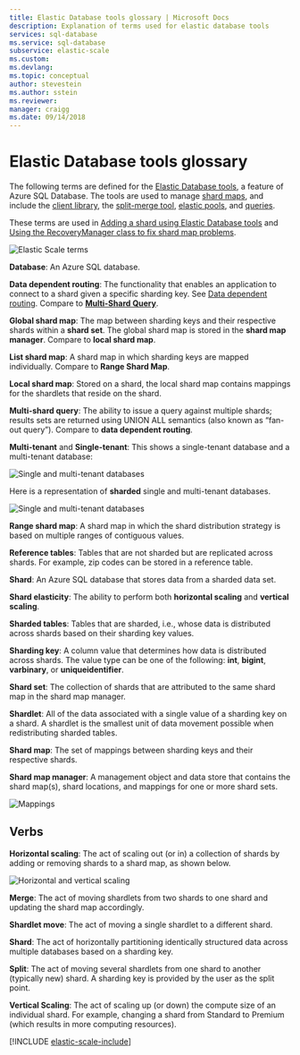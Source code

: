 ```yaml
---
title: Elastic Database tools glossary | Microsoft Docs
description: Explanation of terms used for elastic database tools
services: sql-database
ms.service: sql-database
subservice: elastic-scale
ms.custom: 
ms.devlang: 
ms.topic: conceptual
author: stevestein
ms.author: sstein
ms.reviewer:
manager: craigg
ms.date: 09/14/2018
---
```

# Elastic Database tools glossary
The following terms are defined for the [Elastic Database tools](sql-database-elastic-scale-introduction.md), a feature of Azure SQL Database. The tools are used to manage [shard maps](sql-database-elastic-scale-shard-map-management.md), and include the [client library](sql-database-elastic-database-client-library.md), the [split-merge tool](sql-database-elastic-scale-overview-split-and-merge.md), [elastic pools](sql-database-elastic-pool.md), and [queries](sql-database-elastic-query-overview.md). 

These terms are used in [Adding a shard using Elastic Database tools](sql-database-elastic-scale-add-a-shard.md) and [Using the RecoveryManager class to fix shard map problems](sql-database-elastic-database-recovery-manager.md).

![Elastic Scale terms][1]

**Database**: An Azure SQL database. 

**Data dependent routing**: The functionality that enables an application to connect to a shard given a specific sharding key. See [Data dependent routing](sql-database-elastic-scale-data-dependent-routing.md). Compare to **[Multi-Shard Query](sql-database-elastic-scale-multishard-querying.md)**.

**Global shard map**: The map between sharding keys and their respective shards within a **shard set**. The global shard map is stored in the **shard map manager**. Compare to **local shard map**.

**List shard map**: A shard map in which sharding keys are mapped individually. Compare to **Range Shard Map**.   

**Local shard map**: Stored on a shard, the local shard map contains mappings for the shardlets that reside on the shard.

**Multi-shard query**: The ability to issue a query against multiple shards; results sets are returned using UNION ALL semantics (also known as “fan-out query”). Compare to **data dependent routing**.

**Multi-tenant** and **Single-tenant**: This shows a single-tenant database and a multi-tenant database:

![Single and multi-tenant databases](./media/sql-database-elastic-scale-glossary/multi-single-simple.png)

Here is a representation of **sharded** single and multi-tenant databases. 

![Single and multi-tenant databases](./media/sql-database-elastic-scale-glossary/shards-single-multi.png)

**Range shard map**: A shard map in which the shard distribution strategy is based on multiple ranges of contiguous values. 

**Reference tables**: Tables that are not sharded but are replicated across shards. For example, zip codes can be stored in a reference table. 

**Shard**: An Azure SQL database that stores data from a sharded data set. 

**Shard elasticity**: The ability to perform both **horizontal scaling** and **vertical scaling**.

**Sharded tables**: Tables that are sharded, i.e., whose data is distributed across shards based on their sharding key values. 

**Sharding key**: A column value that determines how data is distributed across shards. The value type can be one of the following: **int**, **bigint**, **varbinary**, or **uniqueidentifier**. 

**Shard set**: The collection of shards that are attributed to the same shard map in the shard map manager.  

**Shardlet**: All of the data associated with a single value of a sharding key on a shard. A shardlet is the smallest unit of data movement possible when redistributing sharded tables. 

**Shard map**: The set of mappings between sharding keys and their respective shards.

**Shard map manager**: A management object and data store that contains the shard map(s), shard locations, and mappings for one or more shard sets.

![Mappings][2]

## Verbs
**Horizontal scaling**: The act of scaling out (or in) a collection of shards by adding or removing shards to a shard map, as shown below.

![Horizontal and vertical scaling][3]

**Merge**: The act of moving shardlets from two shards to one shard and updating the shard map accordingly.

**Shardlet move**: The act of moving a single shardlet to a different shard. 

**Shard**: The act of horizontally partitioning identically structured data across multiple databases based on a sharding key.

**Split**: The act of moving several shardlets from one shard to another (typically new) shard. A sharding key is provided by the user as the split point.

**Vertical Scaling**: The act of scaling up (or down) the compute size of an individual shard. For example, changing a shard from Standard to Premium (which results in more computing resources). 

[!INCLUDE [elastic-scale-include](../../includes/elastic-scale-include.md)]

<!--Image references-->
[1]: ./media/sql-database-elastic-scale-glossary/glossary.png
[2]: ./media/sql-database-elastic-scale-glossary/mappings.png
[3]: ./media/sql-database-elastic-scale-glossary/h_versus_vert.png

